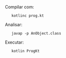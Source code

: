 Compilar com:
```
   kotlinc prog.kt
```

Analisar:
```
   javap -p AnObject.class
```

Executar:
```
   kotlin ProgKt
```
